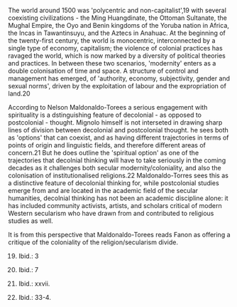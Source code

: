 The world around 1500 was 'polycentric and non-capitalist',19 with several coexisting civilizations - the Ming Huangdinate, the Ottoman Sultanate, the Mughal Empire, the Oyo and Benin kingdoms of the Yoruba nation in Africa, the Incas in Tawantinsuyu, and the Aztecs in Anahuac. At the beginning of the twenty-first century, the world is monocentric, interconnected by a single type of economy, capitalism; the violence of colonial practices has ravaged the world, which is now marked by a diversity of political theories and practices. In between these two scenarios, 'modernity' enters as a double colonisation of time and space. A structure of control and management has emerged, of 'authority, economy, subjectivity, gender and sexual norms', driven by the exploitation of labour and the expropriation of land.20

According to Nelson Maldonaldo-Torees a serious engagement with spirituality is a dstinguishing feature of decolonial - as opposed to postcolonial - thought. Mignolo himself is not interseted in drawing sharp lines of division between decolonial and postcolonial thought. he sees both as 'options' that can coexist, and as having different trajectories in terms of points of origin and linguistic fields, and therefore different areas of concern.21 But he does outline the 'spiritual option' as one of the trajectories that decolnial thinking will have to take seriously in the coming decades as it challenges both secular modernity/coloniality, and also the colonisation of institutionalised religions.22 Maldonaldo-Torres sees this as a distinctive feature of decolonial thinking for, while postcolonial studies emerge from and are located in the academic field of the secular humanities, decolnial thinking has not been an academic discipline alone: it has included community activists, artists, and scholars critical of modern Western secularism who have drawn from and contributed to religious studies as well.

It is from this perspective that Maldonaldo-Torees reads Fanon as offering a critique of the coloniality of the religion/secularism divide.

19. Ibid.: 3

20. Ibid.: 7

21. Ibid.: xxvii.

22. Ibid.: 33-4. 
